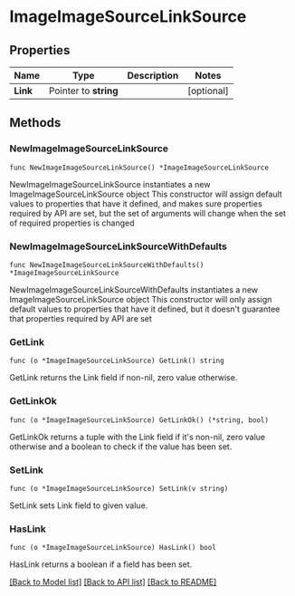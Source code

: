 # ImageImageSourceLinkSource

## Properties

Name | Type | Description | Notes
------------ | ------------- | ------------- | -------------
**Link** | Pointer to **string** |  | [optional] 

## Methods

### NewImageImageSourceLinkSource

`func NewImageImageSourceLinkSource() *ImageImageSourceLinkSource`

NewImageImageSourceLinkSource instantiates a new ImageImageSourceLinkSource object
This constructor will assign default values to properties that have it defined,
and makes sure properties required by API are set, but the set of arguments
will change when the set of required properties is changed

### NewImageImageSourceLinkSourceWithDefaults

`func NewImageImageSourceLinkSourceWithDefaults() *ImageImageSourceLinkSource`

NewImageImageSourceLinkSourceWithDefaults instantiates a new ImageImageSourceLinkSource object
This constructor will only assign default values to properties that have it defined,
but it doesn't guarantee that properties required by API are set

### GetLink

`func (o *ImageImageSourceLinkSource) GetLink() string`

GetLink returns the Link field if non-nil, zero value otherwise.

### GetLinkOk

`func (o *ImageImageSourceLinkSource) GetLinkOk() (*string, bool)`

GetLinkOk returns a tuple with the Link field if it's non-nil, zero value otherwise
and a boolean to check if the value has been set.

### SetLink

`func (o *ImageImageSourceLinkSource) SetLink(v string)`

SetLink sets Link field to given value.

### HasLink

`func (o *ImageImageSourceLinkSource) HasLink() bool`

HasLink returns a boolean if a field has been set.


[[Back to Model list]](../README.md#documentation-for-models) [[Back to API list]](../README.md#documentation-for-api-endpoints) [[Back to README]](../README.md)


